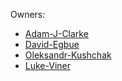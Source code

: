 Owners:
 - [Adam-J-Clarke](https://github.com/adamjclarke0)
 - [David-Egbue](https://github.com/zzavidd)
 - [Oleksandr-Kushchak](https://github.com/al-k21)
 - [Luke-Viner](https://github.com/Luke-Viner)
